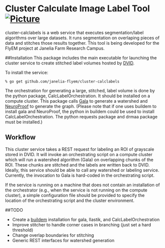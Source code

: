 # Cluster Calculate Image Label Tool [![Picture](https://raw.github.com/janelia-flyem/janelia-flyem.github.com/master/images/jfrc_grey_180x40.png)](http://www.janelia.org)

cluster-calclabels is a web service that executes segmentation/label
algorithms over large datasets.  It runs segmentation on overlaping
pieces of data and stitches those results together.  This tool is being
developed for the FlyEM project at Janelia Farm Research Campus.

##Installation 
This package includes the main executable for launching the cluster service to create
stitched label volumes hosted by [DVID](https://github.com/janelia-flyem/dvid).

To install the service:

    % go get github.com/janelia-flyem/cluster-calclabels

The orchestration for generating a large, stitched, label volume is done by the python package, CalcLabelOrchestration.
It should be installed on a compute
cluster.  This package calls [Gala](https://github.com/janelia-flyem/gala) to generate a watershed and [NeuroProof](https://github.com/janelia-flyem/neuroproof)
to generate the graph.  (Please note that if one uses buildem to install gala and NeuroProof, the python in buildem could be used to install CalcLabelOrchestration.
The python requests package and drmaa package must be installed.)

## Workflow

This cluster service takes a REST request for labeling an ROI of grayscale stored in DVID.  It will
invoke an orchestrating script on a compute cluster which will run a watershed algorithm (Gala) on
overlapping chunks of the ROI.  These chunks are stitched and the labels are written back to DVID.
Ideally, this service should be able to call any watershed or labeling service.  Currently, the invocation
to Gala is hard-coded in the orchestrating script.

If the service is running on a machine that does not contain an installation of the orchestrator (e.g.,
when the service is not running on the compute cluster), a simple configuration
file should be provided to specify the location of the orchestrating script and the cluster environment.

##TODO

* Create a [buildem](https://github.com/janelia-flyem/buildem) installation for gala, Ilastik, and CalcLabelOrchestration
* Improve stitcher to handle corner cases in branching (just set a hard threshold)
* Change overlap boundaries for stitching
* Generic REST interfaces for watershed generation
